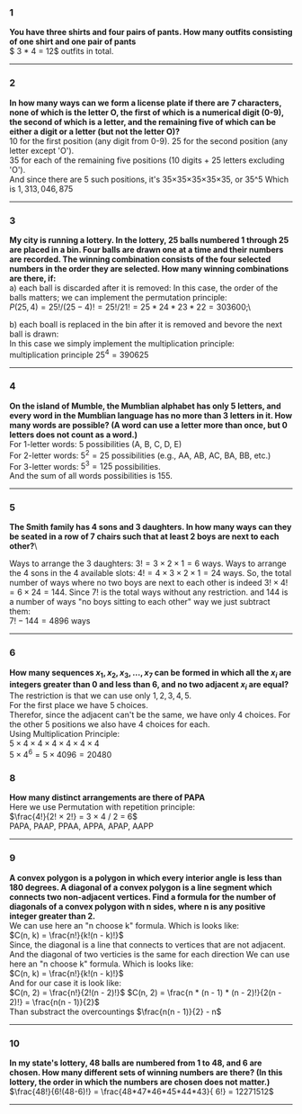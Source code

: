 ### 1
**You have three shirts and four pairs of pants. How many outfits consisting of one shirt and one pair of pants**\
$ 3 * 4 = 12$ outfits in total.

-------------------------------
### 2
**In how many ways can we form a license plate if there are 7 characters, none of which is the letter O, the first of which is a numerical digit (0-9), the second of which is a letter, and the remaining five of which can be either a digit or a letter (but not the letter O)?**\
10 for the first position (any digit from 0-9).
25 for the second position (any letter except 'O').\
35 for each of the remaining five positions (10 digits + 25 letters excluding 'O').\
And since there are 5 such positions, it's 35×35×35×35×35, or 35^5
Which is $1,313,046,875$

--------------------------------
### 3
**My city is running a lottery. In the lottery, 25 balls numbered 1 through 25 are placed in a bin. Four balls are drawn one at a time and their numbers are recorded. The winning combination consists of the four selected numbers in the order they are selected. How many winning combinations are there, if:**\
a) each ball is discarded after it is removed:
In this case, the order of the balls matters; we can implement the permutation principle:\
$P(25, 4) = 25! / (25 - 4)! = 25!/21! = 25 * 24 * 23 * 22 = 303600;$\

b) each boall is replaced in the bin after it is removed and bevore the next ball is drawn:\
In this case we simply implement the multiplication principle:\
multiplication principle $25^4 = 390625$
____________________________________

### 4
**On the island of Mumble, the Mumblian alphabet has only 5 letters, and every word in the Mumblian language has no more than 3 letters in it. How many words are possible? (A word can use a letter more than once, but 0 letters does not count as a word.)**\
For 1-letter words: 5 possibilities (A, B, C, D, E)\
For 2-letter words: $5^2=25$ possibilities (e.g., AA, AB, AC, BA, BB, etc.)\
For 3-letter words: $5^3=125$ possibilities.\
And the sum of all words possibilities is 155.
____________________________________

### 5
**The Smith family has 4 sons and 3 daughters. In how many ways can they be seated in a row of 7 chairs such that at least 2 boys are next to each other?**\

Ways to arrange the 3 daughters: $3!=3×2×1=6$ ways.
Ways to arrange the 4 sons in the 4 available slots: $4!=4×3×2×1=24$ ways.
So, the total number of ways where no two boys are next to each other is indeed $3!×4!=6×24=144.$
Since $7!$ is the total ways without any restriction. and 144 is a number of ways "no boys sitting to each other" way we just subtract them:\
$7! - 144 = 4896$ ways
____________________________________

### 6
**How many sequences $x_1,x_2,x_3,…,x_7$ can be formed in which all the $x_i$ are integers greater than $0$ and less than $6$, and no two adjacent $x_i$ are equal?**\
The restriction is that we can use only $1, 2, 3, 4, 5$.\
For the first place we have 5 choices.\
Therefor, since the adjacent can't be the same, we have only 4 choices. For the other 5 positions we also have 4 choices for each.\
Using Multiplication Principle:\
$5×4×4×4×4×4×4$\
$5×4^6 = 5×4096 = 20480$

### 8
**How many distinct arrangements are there of PAPA**\
Here we use Permutation with repetition principle:\
$\frac{4!}{2! × 2!} = 3 × 4 / 2 = 6$\
PAPA, PAAP, PPAA, APPA, APAP, AAPP
____________________________________
### 9
**A convex polygon is a polygon in which every interior angle is less than 180 degrees. A diagonal of a convex polygon is a line segment which connects two non-adjacent vertices. Find a formula for the number of diagonals of a convex polygon with n sides, where n is any positive integer greater than 2.**\
We can use here an "n choose k" formula. Which is looks like: \
$C(n, k) = \frac{n!}{k!(n - k)!}$\
Since, the diagonal is a line that connects to vertices that are not adjacent. And the diagonal of two verticies is the same for each direction We can use here an "n choose k" formula. Which is looks like: \
$C(n, k) = \frac{n!}{k!(n - k)!}$\
And for our case it is look like:\
$C(n, 2) = \frac{n!}{2!(n - 2)!}$
$C(n, 2) = \frac{n * (n - 1) * (n - 2)!}{2(n - 2)!} = \frac{n(n - 1)}{2}$\
Than substract the overcountings $\frac{n(n - 1)}{2} - n$
____________________________________
### 10
**In my state's lottery, 48 balls are numbered from 1 to 48, and 6 are chosen. How many different sets of winning numbers are there? (In this lottery, the order in which the numbers are chosen does not matter.)**\
$\frac{48!}{6!(48-6)!} = \frac{48*47*46*45*44*43}{ 6!} = 12271512$
____________________________________
